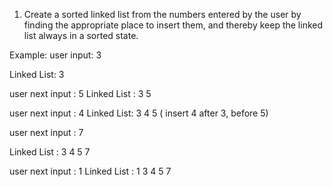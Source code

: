 1) Create a sorted linked list from the numbers entered by the user by finding the appropriate place to insert them, and thereby keep the linked list always in a sorted state.


Example:
user input: 3

Linked List: 3

user next input : 5
Linked List : 3 5

user next input : 4
Linked List: 3 4 5 ( insert 4 after 3, before 5)

user next input : 7

Linked List : 3 4 5 7

user next input : 1
Linked List : 1 3 4 5 7 

